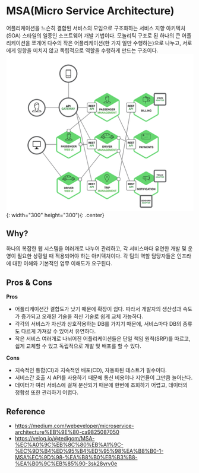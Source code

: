# MSA(Micro Service Architecture)
어플리케이션을 느슨히 결합된 서비스의 모임으로 구조화하는 서비스 지향 아키텍처(SOA) 스타일의 일종인 소프트웨어 개발 기법이다. 모놀리틱 구조로 된 하나의 큰 어플리케이션을 쪼개어 다수의 작은 어플리케이션(한 가지 일만 수행하는)으로 나누고, 서로에게 영향을 미치지 않고 독립적으로 역할을 수행하게 만드는 구조이다.  
![](https://github.com/mataeLee/Study-Tech/blob/master/resource/msa.png){: width="300" height="300"){: .center}
## Why?
하나의 복잡한 웹 시스템을 여러개로 나누어 관리하고, 각 서비스마다 유연한 개발 및 운영이 필요한 상황일 때 적용되어야 하는 아키텍처이다. 각 팀의 역할 담당자들은 인프라에 대한 이해와 기본적인 업무 이해도가 요구된다. 

## Pros & Cons
__Pros__  
- 어플리케이션간 결합도가 낮기 때문에 확장이 쉽다. 따라서 개발자의 생산성과 속도가 증가되고 오래된 기술을 최신 기술로 쉽게 교체 가능하다.  
- 각각의 서비스가 자신과 상호작용하는 DB를 가지기 때문에, 서비스마다 DB의 종류도 다르게 가져갈 수 있어서 유연하다. 
- 작은 서비스 여러개로 나뉘어진 어플리케이션들은 단일 책임 원칙(SRP)를 따르고, 쉽게 교체할 수 있고 독립적으로 개발 및 배포를 할 수 있다.  
  
__Cons__  
- 지속적인 통합(CI)과 지속적인 배포(CD), 자동화된 테스트가 필수이다.
- 서비스간 호출 시 API를 사용하기 때문에 통신 비용이나 지연율이 그만큼 늘어난다.
- 데이터가 여러 서비스에 걸쳐 분산되기 때문에 한번에 조회하기 어렵고, 데이터의 정합성 또한 관리하기 어렵다.
  
## Reference
- https://medium.com/webeveloper/microservice-architecture%EB%9E%80-ca9825087050
- https://velog.io/@tedigom/MSA-%EC%A0%9C%EB%8C%80%EB%A1%9C-%EC%9D%B4%ED%95%B4%ED%95%98%EA%B8%B0-1-MSA%EC%9D%98-%EA%B8%B0%EB%B3%B8-%EA%B0%9C%EB%85%90-3sk28yrv0e
